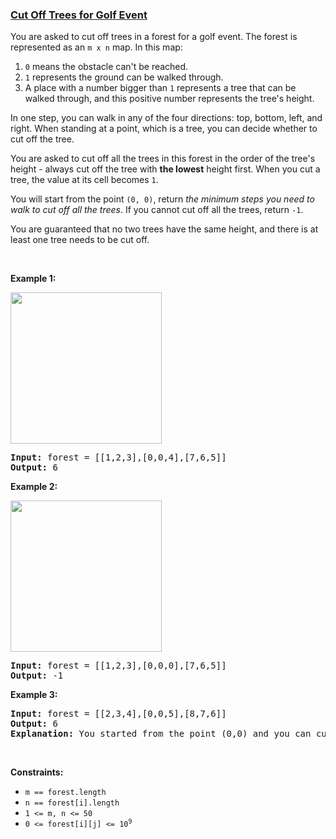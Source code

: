 ### [Cut Off Trees for Golf Event](https://leetcode.com/problems/cut-off-trees-for-golf-event)

<p>You are asked to cut off trees in a forest for a golf event. The forest is represented as an <code>m x n</code> map.&nbsp;In this map:</p>

<ol>
	<li><code>0</code> means the obstacle can&#39;t be reached.</li>
	<li><code>1</code> represents the ground can be walked through.</li>
	<li>A place with a number bigger than <code>1</code> represents a tree that can be walked through, and this positive number represents the tree&#39;s height.</li>
</ol>

<p>In one step, you can walk in any of the four directions:&nbsp;top, bottom, left, and right.&nbsp;When standing at a point, which is a tree, you can decide whether to cut off the tree.</p>

<p>You are asked to cut off all the trees in this forest in the order of the tree&#39;s height - always cut off the tree with <strong>the lowest</strong> height first. When you cut a tree, the value at its cell becomes&nbsp;<code>1</code>.</p>

<p>You will start from the point <code>(0, 0)</code>, return <em>the minimum steps you need to walk to cut off all the trees</em>. If you cannot cut off all the trees, return&nbsp;<code>-1</code>.</p>

<p>You are guaranteed that no two trees have the same height, and there is at least one tree needs to be cut off.</p>

<p>&nbsp;</p>
<p><strong>Example 1:</strong></p>
<img alt="" src="https://assets.leetcode.com/uploads/2020/11/26/trees1.jpg" style="width: 242px; height: 242px;" />
<pre>
<strong>Input:</strong> forest = [[1,2,3],[0,0,4],[7,6,5]]
<strong>Output:</strong> 6
</pre>

<p><strong>Example 2:</strong></p>
<img alt="" src="https://assets.leetcode.com/uploads/2020/11/26/trees2.jpg" style="width: 242px; height: 242px;" />
<pre>
<strong>Input:</strong> forest = [[1,2,3],[0,0,0],[7,6,5]]
<strong>Output:</strong> -1
</pre>

<p><strong>Example 3:</strong></p>

<pre>
<strong>Input:</strong> forest = [[2,3,4],[0,0,5],[8,7,6]]
<strong>Output:</strong> 6
<b>Explanation:</b> You started from the point (0,0) and you can cut off the tree in (0,0) directly without walking.
</pre>

<p>&nbsp;</p>
<p><strong>Constraints:</strong></p>

<ul>
	<li><code>m == forest.length</code></li>
	<li><code>n == forest[i].length</code></li>
	<li><code>1 &lt;= m, n &lt;= 50</code></li>
	<li><code>0 &lt;= forest[i][j] &lt;= 10<sup>9</sup></code></li>
</ul>
